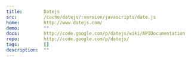 ```yaml
---
title:        Datejs
src:          /cache/datejs/:version/javascripts/date.js
home:         http://www.datejs.com/
demo:         ""
docs:         http://code.google.com/p/datejs/wiki/APIDocumentation
repo:         http://code.google.com/p/datejs/
tags:         []
description:  ""
---
```


